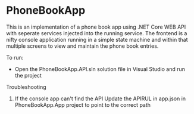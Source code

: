 # PhoneBookApp

This is an implementation of a phone book app using .NET Core WEB API with seperate services injected into the running service.
The frontend is a nifty console application running in a simple state machine and within that multiple screens to view and maintain the phone book entries.

To run:
 - Open the PhoneBookApp.API.sln solution file in Visual Studio and run the project
 
 
 Troubleshooting
1. If the console app can't find the API 
Update the APIRUL in app.json in PhoneBookApp.App project to point to the correct path